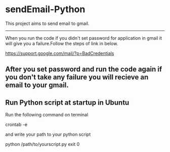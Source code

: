 # sendEmail-Python
This project aims to send email to gmail.

---

When you run the code if you didn't set password for application in gmail it will give you a failure.Follow the steps of link in below.

https://support.google.com/mail/?p=BadCredentials

After you set password and run the code again if you don't take any failure you will recieve an email to your gmail.
----
## Run Python script at startup in Ubuntu

Run the following command on terminal

crontab -e

and write your path to your python script

python /path/to/yourscript.py
exit 0
